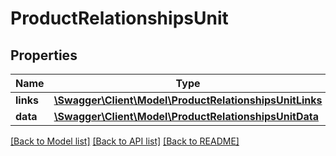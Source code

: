 # ProductRelationshipsUnit

## Properties
Name | Type | Description | Notes
------------ | ------------- | ------------- | -------------
**links** | [**\Swagger\Client\Model\ProductRelationshipsUnitLinks**](ProductRelationshipsUnitLinks.md) |  | [optional] 
**data** | [**\Swagger\Client\Model\ProductRelationshipsUnitData**](ProductRelationshipsUnitData.md) |  | [optional] 

[[Back to Model list]](../../README.md#documentation-for-models) [[Back to API list]](../../README.md#documentation-for-api-endpoints) [[Back to README]](../../README.md)

